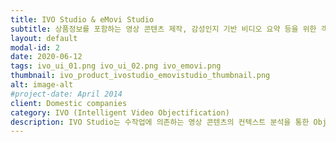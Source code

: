 ```yaml
---
title: IVO Studio & eMovi Studio
subtitle: 상품정보를 포함하는 영상 콘텐츠 제작, 감성인지 기반 비디오 요약 등을 위한 객체화 비디오 편집 및 AI 훈련을 위한 대량의 비디오 객체 레이블링과 시각화 검증을 반자동화(semi-automated) 하여 작업 효율을 극대화하는 ㈜가치랩스의 Video Objectification 솔루션을 제안합니다.
layout: default
modal-id: 2
date: 2020-06-12
tags: ivo_ui_01.png ivo_ui_02.png ivo_emovi.png
thumbnail: ivo_product_ivostudio_emovistudio_thumbnail.png
alt: image-alt
#project-date: April 2014
client: Domestic companies
category: IVO (Intelligent Video Objectification)
description: IVO Studio는 수작업에 의존하는 영상 콘텐츠의 컨텍스트 분석을 통한 Object detection & tracking 및 Facial detection & recognition을 비롯하여 Object tagging을 자동화하고 콘텐츠 시청 중 user interaction을 위한 action 부여 기능, Scene & Shot 기반 장면전환 인식 및 Timeline기반 객체 모니터링을 지원하며, 비디오 객체 tagging을 위한 직관적인 metadata 관리 체계를 제공합니다.<br>eMovi Studio는 이러한 객체화 편집 기술을 바탕으로 비디오 원본의 인물 기반 감성인지를 바탕으로 주요 장면을 추출하고 요약 비디오의 생성을 자동화합니다.<br>이는 주요 지상파 및 IPTV 사업자, 그리고 대규모 아카이브를 운용하는 공공기관 도입을 통해 입증된 대량의 대용량 비디오 및 오디오 데이터 분석 프레임웍인 IVAF에 기반합니다.
---
```

